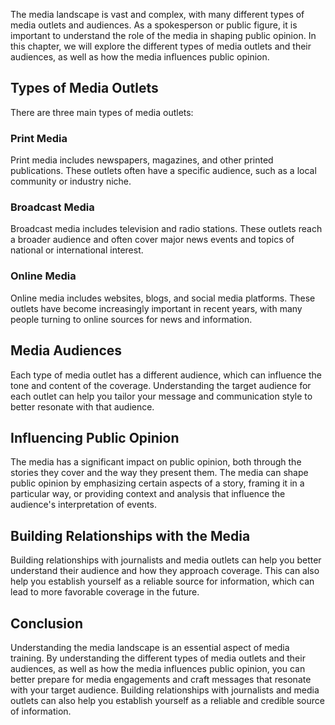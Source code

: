 
The media landscape is vast and complex, with many different types of media outlets and audiences. As a spokesperson or public figure, it is important to understand the role of the media in shaping public opinion. In this chapter, we will explore the different types of media outlets and their audiences, as well as how the media influences public opinion.

Types of Media Outlets
----------------------

There are three main types of media outlets:

### Print Media

Print media includes newspapers, magazines, and other printed publications. These outlets often have a specific audience, such as a local community or industry niche.

### Broadcast Media

Broadcast media includes television and radio stations. These outlets reach a broader audience and often cover major news events and topics of national or international interest.

### Online Media

Online media includes websites, blogs, and social media platforms. These outlets have become increasingly important in recent years, with many people turning to online sources for news and information.

Media Audiences
---------------

Each type of media outlet has a different audience, which can influence the tone and content of the coverage. Understanding the target audience for each outlet can help you tailor your message and communication style to better resonate with that audience.

Influencing Public Opinion
--------------------------

The media has a significant impact on public opinion, both through the stories they cover and the way they present them. The media can shape public opinion by emphasizing certain aspects of a story, framing it in a particular way, or providing context and analysis that influence the audience's interpretation of events.

Building Relationships with the Media
-------------------------------------

Building relationships with journalists and media outlets can help you better understand their audience and how they approach coverage. This can also help you establish yourself as a reliable source for information, which can lead to more favorable coverage in the future.

Conclusion
----------

Understanding the media landscape is an essential aspect of media training. By understanding the different types of media outlets and their audiences, as well as how the media influences public opinion, you can better prepare for media engagements and craft messages that resonate with your target audience. Building relationships with journalists and media outlets can also help you establish yourself as a reliable and credible source of information.
